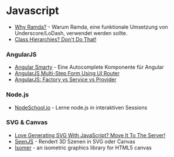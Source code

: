 # Javascript


* [Why Ramda?](http://fr.umio.us/why-ramda/) - Warum Ramda, eine funktionale Umsetzung von Underscore/LoDash, verwendet werden sollte.
* [Class Hierarchies? Don't Do That!](http://raganwald.com/2014/03/31/class-hierarchies-dont-do-that.html)

### AngularJS

* [Angular Smarty](https://github.com/thumbtack/angular-smarty) - Eine Autocomplete Komponente für Angular
* [AngularJS Multi-Step Form Using UI Router](http://scotch.io/tutorials/javascript/angularjs-multi-step-form-using-ui-router)
* [AngularJS: Factory vs Service vs Provider](http://tylermcginnis.com/angularjs-factory-vs-service-vs-provider/)

### Node.js

* [NodeSchool.io](http://nodeschool.io/) - Lerne node.js in interaktiven Sessions

### SVG & Canvas

* [Love Generating SVG With JavaScript? Move It To The Server!](http://www.smashingmagazine.com/2014/05/26/love-generating-svg-javascript-move-to-server/)
* [SeenJS](http://seenjs.io/) - Rendert 3D Szenen in SVG oder Canvas
* [Isomer](https://jdan.github.io/isomer/) - an isometric graphics library for HTML5 canvas
